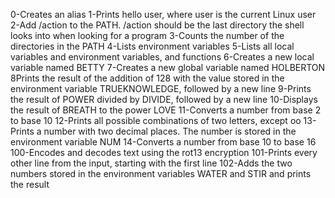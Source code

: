 0-Creates an alias 1-Prints hello user, where user is the current Linux user 2-Add /action to the PATH. /action should be the last directory the shell looks into when looking for a program 3-Counts the number of the directories in the PATH 4-Lists environment variables 5-Lists all local variables and environment variables, and functions 6-Creates a new local variable named BETTY 7-Creates a new global variable named HOLBERTON 8Prints the result of the addition of 128 with the value stored in the environment variable TRUEKNOWLEDGE, followed by a new line 9-Prints the result of POWER divided by DIVIDE, followed by a new line 10-Displays the result of BREATH to the power LOVE 11-Converts a number from base 2 to base 10 12-Prints all possible combinations of two letters, except oo 13-Prints a number with two decimal places. The number is stored in the environment variable NUM 14-Converts a number from base 10 to base 16 100-Encodes and decodes text using the rot13 encryption 101-Prints every other line from the input, starting with the first line 102-Adds the two numbers stored in the environment variables WATER and STIR and prints the result
